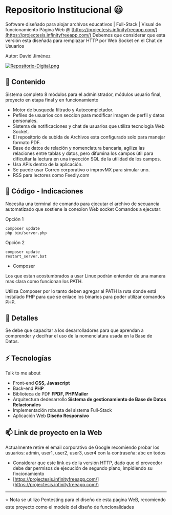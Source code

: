 # Repositorio Institucional 😃
Software diseñado para alojar archivos educativos | Full-Stack | Visual de funcionamiento Página Web @ [https://projectesis.infinityfreeapp.com/](https://projectesis.infinityfreeapp.com/)
Debemos que considerar que esta versión esta diseñada para remplazar HTTP por Web Socket en el Chat de Usuarios

Autor: David Jiménez

[![Repositorio-Digital.png](https://i.postimg.cc/j23D3zW8/Repositorio-Digital.png)](https://postimg.cc/XBFNpBkF)

## 👯 Contenido
Sistema completo 8 módulos para el administrador, módulos usuario final, proyecto en etapa final y en funcionamiento
- Motor de busqueda filtrado y Autocompletador.
- Pefiles de usuarios con seccion para modificar imagen de perfil y datos personales.
- Sistema de notificaciones y chat de usuarios que utiliza tecnología Web Socket.
- El repositorio de subida de Archivos esta configurado solo para manejar formato PDF.
- Base de datos de relación y nomenclatura bancaria, agiliza las relaciones entre tablas y datos, pero difumina los campos
  útil para dificultar la lectura en una inyección SQL de la utilidad de los campos.
- Usa APIs dentro de la aplicación.
- Se puede usar Correo corporativo o improvMX para simular uno.
- RSS para lectores como Feedly.com
## 💬 Código - Indicaciones
Necesita una terminal de comando para ejecutar el archivo de secuancia automatizado que sostiene la conexion Web socket
Comandos a ejecutar:

Opción 1

    composer update
    php bin/server.php

Opción 2
    
    composer update
    restart_server.bat

* Composer

Los que estan acostumbrados a usar Linux podrán entender de una manera mas clara como funcionan los PATH.

Utiliza Composer por lo tanto deben agregar al PATH la ruta donde está instalado PHP para que se enlace los binarios para poder utilizar comandos PHP.

## 🧐 Detalles
Se debe que capacitar a los desarrolladores para que aprendan a comprender y decifrar el uso de la nomenclatura usada en la Base de Datos.

## ⚡ Tecnologías
Talk to me about
- Front-end **CSS, Javascript**
- Back-end **PHP**
- Biblioteca de PDF **FPDF, PHPMailer**
- Arquitectura dedesarrollo **Sistema de gestionamiento de Base de Datos Relacionales**
- Implementación robusta del sistema Full-Stack
- Aplicación Web **Diseño Responsivo**

## 📫 Link de proyecto en la Web
Actualmente retire el email corporativo de Google recomiendo probar los usuarios: admin, user1, user2, user3, user4 con la contraseña: abc en todos
- Considerar que este línk es de la versión HTTP, dado que el proveedor debe dar permisos de ejecución de segundo plano, impidiendo su fincionamiento
- [https://projectesis.infinityfreeapp.com/](https://projectesis.infinityfreeapp.com/)
---
⭐️ Nota
se utilizo Pentesting para el diseño de esta página WeB, recomiendo este proyecto como el modelo del diseño de funcionalidades
